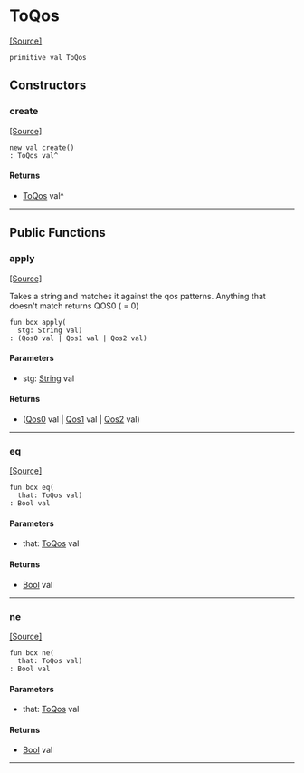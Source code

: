 # ToQos
<span class="source-link">[[Source]](src/mqtt-utilities/functions.md#L-0-64)</span>
```pony
primitive val ToQos
```

## Constructors

### create
<span class="source-link">[[Source]](src/mqtt-utilities/functions.md#L-0-64)</span>


```pony
new val create()
: ToQos val^
```

#### Returns

* [ToQos](mqtt-utilities-ToQos.md) val^

---

## Public Functions

### apply
<span class="source-link">[[Source]](src/mqtt-utilities/functions.md#L-0-64)</span>


Takes a string and matches it against the qos patterns. Anything that
doesn't match returns QOS0 ( = 0)


```pony
fun box apply(
  stg: String val)
: (Qos0 val | Qos1 val | Qos2 val)
```
#### Parameters

*   stg: [String](builtin-String.md) val

#### Returns

* ([Qos0](mqtt-primitives-Qos0.md) val | [Qos1](mqtt-primitives-Qos1.md) val | [Qos2](mqtt-primitives-Qos2.md) val)

---

### eq
<span class="source-link">[[Source]](src/mqtt-utilities/functions.md#L-0-64)</span>


```pony
fun box eq(
  that: ToQos val)
: Bool val
```
#### Parameters

*   that: [ToQos](mqtt-utilities-ToQos.md) val

#### Returns

* [Bool](builtin-Bool.md) val

---

### ne
<span class="source-link">[[Source]](src/mqtt-utilities/functions.md#L-0-64)</span>


```pony
fun box ne(
  that: ToQos val)
: Bool val
```
#### Parameters

*   that: [ToQos](mqtt-utilities-ToQos.md) val

#### Returns

* [Bool](builtin-Bool.md) val

---

